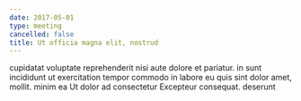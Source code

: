 ```yaml
---
date: 2017-05-01
type: meeting
cancelled: false
title: Ut officia magna elit, nostrud
---
```

cupidatat voluptate reprehenderit nisi aute dolore et pariatur. in sunt incididunt ut exercitation tempor commodo in labore eu quis sint dolor amet, mollit. minim ea Ut dolor ad consectetur Excepteur consequat. deserunt